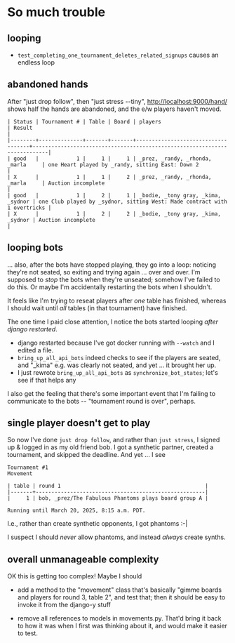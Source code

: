# So much trouble

## looping

- `test_completing_one_tournament_deletes_related_signups` causes an endless loop

## abandoned hands
After "just drop follow", then "just stress --tiny", <http://localhost:9000/hand/> shows half the hands are abandoned, and the e/w players haven't moved.

```table
| Status | Tournament # | Table | Board | players                            | Result                                                                    |
|--------+--------------+-------+-------+------------------------------------+---------------------------------------------------------------------------|
| good   |            1 |     1 |     1 | _prez, _randy, _rhonda, _marla     | one Heart played by _randy, sitting East: Down 2                          |
| X      |            1 |     1 |     2 | _prez, _randy, _rhonda, _marla     | Auction incomplete                                                        |
| good   |            1 |     2 |     1 | _bodie, _tony gray, _kima, _sydnor | one Club played by _sydnor, sitting West: Made contract with 1 overtricks |
| X      |            1 |     2 |     2 | _bodie, _tony gray, _kima, _sydnor | Auction incomplete                                                        |
```

## looping bots
... also, after the bots have stopped playing, they go into a loop: noticing they're not seated, so exiting and trying again ... over and over.  I'm supposed to *stop* the bots when they're unseated; somehow I've failed to do this.   Or maybe I'm accidentally restarting the bots when I shouldn't.

It feels like I'm trying to reseat players after *one* table has finished, whereas I should wait until *all* tables (in that tournament) have finished.

The one time I paid close attention, I notice the bots started looping *after django restarted*.

- django restarted because I've got docker running with `--watch` and I edited a file.
- `bring_up_all_api_bots` indeed checks to see if the players are seated, and "_kima" e.g. was clearly not seated, and yet ... it brought her up.
- I just rewrote `bring_up_all_api_bots` as `synchronize_bot_states`; let's see if that helps any

I also get the feeling that there's some important event that I'm failing to communicate to the bots -- "tournament round is over", perhaps.

## single player doesn't get to play

So now I've done `just drop follow`, and rather than `just stress`, I signed up & logged in as my old friend bob.  I got a synthetic partner, created a tournament, and skipped the deadline.  And yet ... I see

    Tournament #1
    Movement

    | table | round 1                                              |
    |-------+------------------------------------------------------|
    |     1 | bob, _prez/The Fabulous Phantoms plays board group A |

    Running until March 20, 2025, 8:15 a.m. PDT.

I.e., rather than create synthetic opponents, I got phantoms :-|

I suspect I should *never* allow phantoms, and instead *always* create synths.

## overall unmanageable complexity
OK this is getting too complex!  Maybe I should

* add a method to the "movement" class that's basically "gimme boards and players for round 3, table 2", and test that; then it should be easy to invoke it from the django-y stuff

* remove all references to models in movements.py.  That'd bring it back to how it was when I first was thinking about it, and would make it easier to test.

